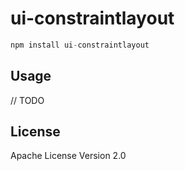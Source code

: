 # ui-constraintlayout

```javascript
npm install ui-constraintlayout
```

## Usage

// TODO

## License

Apache License Version 2.0
